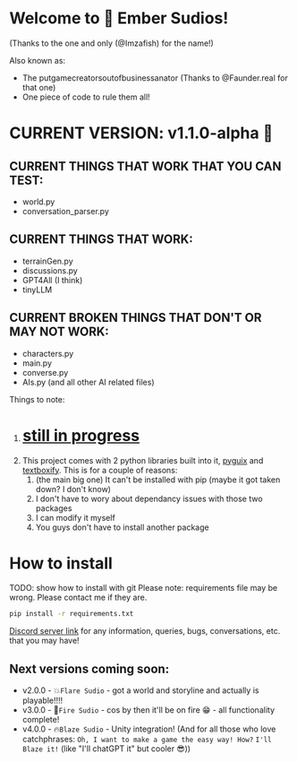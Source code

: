 # Welcome to 🔶 Ember Sudios!
(Thanks to the one and only (@Imzafish) for the name!)

Also known as:
 - The putgamecreatorsoutofbusinessanator (Thanks to @Faunder.real for that one)
 - One piece of code to rule them all!

# CURRENT VERSION: v1.1.0-alpha 🔶

## CURRENT THINGS THAT WORK THAT YOU CAN TEST:
 - world.py
 - conversation_parser.py
## CURRENT THINGS THAT WORK:
 - terrainGen.py
 - discussions.py
 - GPT4All (I think)
 - tinyLLM
## CURRENT BROKEN THINGS THAT DON'T OR MAY NOT WORK:
 - characters.py
 - main.py
 - converse.py
 - AIs.py (and all other AI related files)

Things to note:
1. # **<u>still in progress</u>**
5. This project comes with 2 python libraries built into it, [pyguix](https://github.com/DarthData410/PyGames-pyguix) and [textboxify](https://github.com/hnrkcode/TextBoxify/tree/master). This is for a couple of reasons:
    1. (the main big one) It can't be installed with pip (maybe it got taken down? I don't know)
    2. I don't have to wory about dependancy issues with those two packages
    3. I can modify it myself
    4. You guys don't have to install another package

# How to install
TODO: show how to install with git
Please note: requirements file may be wrong. Please contact me if they are.
```bash
pip install -r requirements.txt
```

[Discord server link](https://discord.gg/9zrGKtF6Cs) for any information, queries, bugs, conversations, etc. that you may have!

## Next versions coming soon:
 - v2.0.0 - 💥`Flare Sudio` - got a world and storyline and actually is playable!!!!
 - v3.0.0 - 🌋`Fire Sudio` - cos by then it'll be on fire :grin: - all functionality complete!
 - v4.0.0 - 🔥`Blaze Sudio` - Unity integration! (And for all those who love catchphrases: `Oh, I want to make a game the easy way! How?` `I'll Blaze it!` (like "I'll chatGPT it" but cooler 😎))
